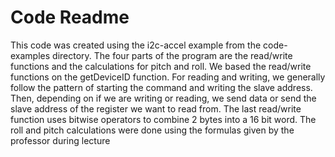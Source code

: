 # Code Readme

This code was created using the i2c-accel example from the code-examples directory. The four parts of the program are the read/write functions and the calculations for pitch and roll. We based the read/write functions on the getDeviceID function. For reading and writing, we generally follow the pattern of starting the command and writing the slave address. Then, depending on if we are writing or reading, we send data or send the slave address of the register we want to read from. The last read/write function uses bitwise operators to combine 2 bytes into a 16 bit word. The roll and pitch calculations were done using the formulas given by the professor during lecture
